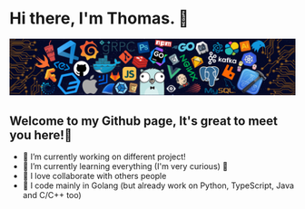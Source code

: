 # Hi there, I'm Thomas. 👋
![](https://github.com/thomas-chastaingt/thomas-chastaingt/blob/master/assets/header_.png)
## Welcome to my Github page, It's great to meet you here!🙂

- 🔭 I’m currently working on different project!
- 🌱 I’m currently learning everything (I'm very curious) 🤣
- 👯 I love collaborate with others people
- 🥅 I code mainly in Golang (but already work on Python, TypeScript, Java and C/C++ too)





